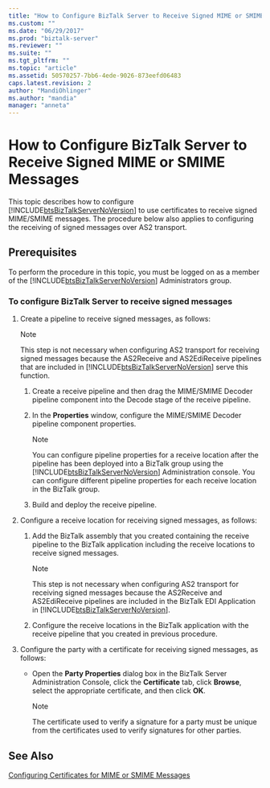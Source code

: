 ```yaml
---
title: "How to Configure BizTalk Server to Receive Signed MIME or SMIME Messages | Microsoft Docs"
ms.custom: ""
ms.date: "06/29/2017"
ms.prod: "biztalk-server"
ms.reviewer: ""
ms.suite: ""
ms.tgt_pltfrm: ""
ms.topic: "article"
ms.assetid: 50570257-7bb6-4ede-9026-873eefd06483
caps.latest.revision: 2
author: "MandiOhlinger"
ms.author: "mandia"
manager: "anneta"
---
```

# How to Configure BizTalk Server to Receive Signed MIME or SMIME Messages
This topic describes how to configure [!INCLUDE[btsBizTalkServerNoVersion](../includes/btsbiztalkservernoversion-md.md)] to use certificates to receive signed MIME/SMIME messages. The procedure below also applies to configuring the receiving of signed messages over AS2 transport.  
  
## Prerequisites  
 To perform the procedure in this topic, you must be logged on as a member of the [!INCLUDE[btsBizTalkServerNoVersion](../includes/btsbiztalkservernoversion-md.md)] Administrators group.  
  
### To configure BizTalk Server to receive signed messages  
  
1. Create a pipeline to receive signed messages, as follows:  
  
   > [!NOTE]
   >  This step is not necessary when configuring AS2 transport for receiving signed messages because the AS2Receive and AS2EdiReceive pipelines that are included in [!INCLUDE[btsBizTalkServerNoVersion](../includes/btsbiztalkservernoversion-md.md)] serve this function.  
  
   1. Create a receive pipeline and then drag the MIME/SMIME Decoder pipeline component into the Decode stage of the receive pipeline.  
  
   2. In the **Properties** window, configure the MIME/SMIME Decoder pipeline component properties.  
  
      > [!NOTE]
      >  You can configure pipeline properties for a receive location after the pipeline has been deployed into a BizTalk group using the [!INCLUDE[btsBizTalkServerNoVersion](../includes/btsbiztalkservernoversion-md.md)] Administration console. You can configure different pipeline properties for each receive location in the BizTalk group.  
  
   3. Build and deploy the receive pipeline.  
  
2. Configure a receive location for receiving signed messages, as follows:  
  
   1. Add the BizTalk assembly that you created containing the receive pipeline to the BizTalk application including the receive locations to receive signed messages.  
  
      > [!NOTE]
      >  This step is not necessary when configuring AS2 transport for receiving signed messages because the AS2Receive and AS2EdiReceive pipelines are included in the BizTalk EDI Application in [!INCLUDE[btsBizTalkServerNoVersion](../includes/btsbiztalkservernoversion-md.md)].  
  
   2. Configure the receive locations in the BizTalk application with the receive pipeline that you created in previous procedure.  
  
3. Configure the party with a certificate for receiving signed messages, as follows:  
  
   -   Open the **Party Properties** dialog box in the BizTalk Server Administration Console, click the **Certificate** tab, click **Browse**, select the appropriate certificate, and then click **OK**.  
  
       > [!NOTE]
       >  The certificate used to verify a signature for a party must be unique from the certificates used to verify signatures for other parties.  
  
## See Also  
 [Configuring Certificates for MIME or SMIME Messages](../technical-guides/configuring-certificates-for-mime-or-smime-messages.md)